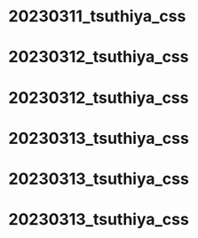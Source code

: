 # 20230311_tsuthiya_css
# 20230312_tsuthiya_css
# 20230312_tsuthiya_css
# 20230313_tsuthiya_css
# 20230313_tsuthiya_css
# 20230313_tsuthiya_css
